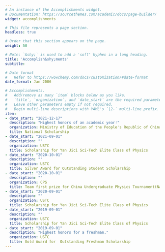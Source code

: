 ```yaml
---
# An instance of the Accomplishments widget.
# Documentation: https://sourcethemes.com/academic/docs/page-builder/
widget: accomplishments

# This file represents a page section.
headless: true

# Order that this section appears on the page.
weight: 50

# Note: `&shy;` is used to add a 'soft' hyphen in a long heading.
title: 'Accomplish&shy;ments'
subtitle:

# Date format
#   Refer to https://wowchemy.com/docs/customization/#date-format
date_format: Jan 2006

# Accomplishments.
#   Add/remove as many `item` blocks below as you like.
#   `title`, `organization`, and `date_start` are the required parameters.
#   Leave other parameters empty if not required.
#   Begin multi-line descriptions with YAML's `|2-` multi-line prefix.
item:
- date_start: "2021-12-17"
  description: "Highest honors of an academic year!"
  organization: Ministry of Education of the People's Republic of China
  title: National Scholarship
- date_start: "2021-09-01"
  description: ""
  organization: USTC
  title: Scholarship for Yan Jici Sci-Tech Elite Class of Physics
- date_start: "2020-10-01"
  description: ""
  organization: USTC
  title: Silver Award for Outstanding Student Scholarship
- date_start: "2020-10-01"
  description: ""
  organization: CPS
  title: Team first prize for China Undergraduate Physics Tournament(National)
- date_start: "2020-09-01"
  description: ""
  organization: USTC
  title: Scholarship for Yan Jici Sci-Tech Elite Class of Physics
- date_start: "2019-09-01"
  description: ""
  organization: USTC
  title: Scholarship for Yan Jici Sci-Tech Elite Class of Physics
- date_start: "2019-09-01"
  description: "Highest honors for a freshman."
  organization: USTC
  title: Gold Award for  Outstanding Freshman Scholarship
---
```

